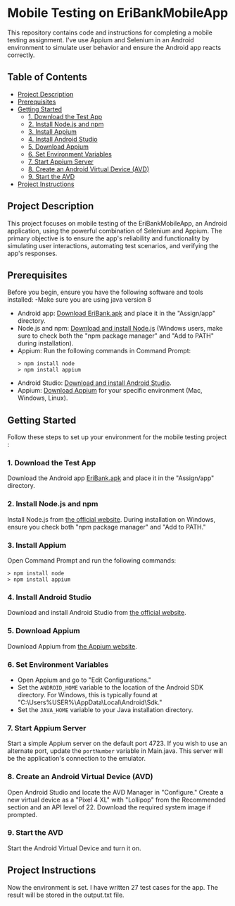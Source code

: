 
# Mobile Testing on EriBankMobileApp

This repository contains code and instructions for completing a mobile testing assignment. I've use Appium and Selenium in an Android environment to simulate user behavior and ensure the Android app reacts correctly.

## Table of Contents

- [Project Description](#project-description)
- [Prerequisites](#prerequisites)
- [Getting Started](#getting-started)
  - [1. Download the Test App](#1-download-the-test-app)
  - [2. Install Node.js and npm](#2-install-nodejs-and-npm)
  - [3. Install Appium](#3-install-appium)
  - [4. Install Android Studio](#4-install-android-studio)
  - [5. Download Appium](#5-download-appium)
  - [6. Set Environment Variables](#6-set-environment-variables)
  - [7. Start Appium Server](#7-start-appium-server)
  - [8. Create an Android Virtual Device (AVD)](#8-create-an-android-virtual-device-avd)
  - [9. Start the AVD](#9-start-the-avd)
- [Project Instructions](#assignment-instructions)


## Project Description
This project focuses on mobile testing of the EriBankMobileApp, an Android application, using the powerful combination of Selenium and Appium. The primary objective is to ensure the app's reliability and functionality by simulating user interactions, automating test scenarios, and verifying the app's responses.

## Prerequisites

Before you begin, ensure you have the following software and tools installed:
-Make sure you are using java version 8
- Android app: [Download EriBank.apk](https://code.google.com/archive/p/eribank/downloads) and place it in the "Assign/app" directory.
- Node.js and npm: [Download and install Node.js](https://nodejs.org/en/download) (Windows users, make sure to check both the "npm package manager" and "Add to PATH" during installation).
- Appium: Run the following commands in Command Prompt:
  ```
  > npm install node
  > npm install appium
  ```
- Android Studio: [Download and install Android Studio](https://developer.android.com/studio).
- Appium: [Download Appium](http://appium.io/) for your specific environment (Mac, Windows, Linux).

## Getting Started

Follow these steps to set up your environment for the mobile testing project :

### 1. Download the Test App

Download the Android app [EriBank.apk](https://code.google.com/archive/p/eribank/downloads) and place it in the "Assign/app" directory.

### 2. Install Node.js and npm

Install Node.js from [the official website](https://nodejs.org/en/download). During installation on Windows, ensure you check both "npm package manager" and "Add to PATH."

### 3. Install Appium

Open Command Prompt and run the following commands:

```
> npm install node
> npm install appium
```

### 4. Install Android Studio

Download and install Android Studio from [the official website](https://developer.android.com/studio).

### 5. Download Appium

Download Appium from [the Appium website](http://appium.io/).

### 6. Set Environment Variables

- Open Appium and go to "Edit Configurations."
- Set the `ANDROID_HOME` variable to the location of the Android SDK directory. For Windows, this is typically found at "C:\Users\%USER%\AppData\Local\Android\Sdk."
- Set the `JAVA_HOME` variable to your Java installation directory.

### 7. Start Appium Server

Start a simple Appium server on the default port 4723. If you wish to use an alternate port, update the `portNumber` variable in Main.java. This server will be the application's connection to the emulator.

### 8. Create an Android Virtual Device (AVD)

Open Android Studio and locate the AVD Manager in "Configure." Create a new virtual device as a "Pixel 4 XL" with "Lollipop" from the Recommended section and an API level of 22. Download the required system image if prompted.

### 9. Start the AVD

Start the Android Virtual Device and turn it on.

## Project Instructions

Now the environment is set. I have written 27 test cases for the app. The result will be stored in the output.txt file. 

